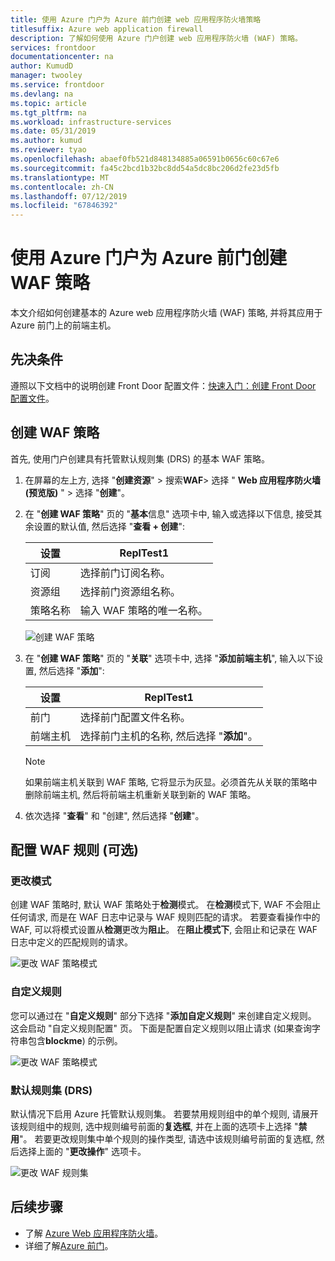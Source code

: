 ```yaml
---
title: 使用 Azure 门户为 Azure 前门创建 web 应用程序防火墙策略
titlesuffix: Azure web application firewall
description: 了解如何使用 Azure 门户创建 web 应用程序防火墙 (WAF) 策略。
services: frontdoor
documentationcenter: na
author: KumudD
manager: twooley
ms.service: frontdoor
ms.devlang: na
ms.topic: article
ms.tgt_pltfrm: na
ms.workload: infrastructure-services
ms.date: 05/31/2019
ms.author: kumud
ms.reviewer: tyao
ms.openlocfilehash: abaef0fb521d848134885a06591b0656c60c67e6
ms.sourcegitcommit: fa45c2bcd1b32bc8dd54a5dc8bc206d2fe23d5fb
ms.translationtype: MT
ms.contentlocale: zh-CN
ms.lasthandoff: 07/12/2019
ms.locfileid: "67846392"
---
```

# <a name="create-a-waf-policy-for-azure-front-door-by-using-the-azure-portal"></a>使用 Azure 门户为 Azure 前门创建 WAF 策略

本文介绍如何创建基本的 Azure web 应用程序防火墙 (WAF) 策略, 并将其应用于 Azure 前门上的前端主机。

## <a name="prerequisites"></a>先决条件

遵照以下文档中的说明创建 Front Door 配置文件：[快速入门：创建 Front Door 配置文件](quickstart-create-front-door.md)。 

## <a name="create-a-waf-policy"></a>创建 WAF 策略

首先, 使用门户创建具有托管默认规则集 (DRS) 的基本 WAF 策略。 

1. 在屏幕的左上方, 选择 "**创建资源**" > 搜索**WAF**> 选择 " **Web 应用程序防火墙 (预览版)** " > 选择 "**创建**"。
2. 在 "**创建 WAF 策略**" 页的 "**基本**信息" 选项卡中, 输入或选择以下信息, 接受其余设置的默认值, 然后选择 "**查看 + 创建**":

    | 设置                 | ReplTest1                                              |
    | ---                     | ---                                                |
    | 订阅            |选择前门订阅名称。|
    | 资源组          |选择前门资源组名称。|
    | 策略名称             |输入 WAF 策略的唯一名称。|

   ![创建 WAF 策略](./media/waf-front-door-create-portal/basic.png)

3. 在 "**创建 WAF 策略**" 页的 "**关联**" 选项卡中, 选择 "**添加前端主机**", 输入以下设置, 然后选择 "**添加**":

    | 设置                 | ReplTest1                                              |
    | ---                     | ---                                                |
    | 前门              | 选择前门配置文件名称。|
    | 前端主机           | 选择前门主机的名称, 然后选择 "**添加**"。|
    
    > [!NOTE]
    > 如果前端主机关联到 WAF 策略, 它将显示为灰显。必须首先从关联的策略中删除前端主机, 然后将前端主机重新关联到新的 WAF 策略。
1. 依次选择 "**查看**" 和 "创建", 然后选择 "**创建**"。

## <a name="configure-waf-rules-optional"></a>配置 WAF 规则 (可选)

### <a name="change-mode"></a>更改模式

创建 WAF 策略时, 默认 WAF 策略处于**检测**模式。 在**检测**模式下, WAF 不会阻止任何请求, 而是在 WAF 日志中记录与 WAF 规则匹配的请求。
若要查看操作中的 WAF, 可以将模式设置从**检测**更改为**阻止**。 在**阻止模式下**, 会阻止和记录在 WAF 日志中定义的匹配规则的请求。

 ![更改 WAF 策略模式](./media/waf-front-door-create-portal/policy.png)

### <a name="custom-rules"></a>自定义规则

您可以通过在 "**自定义规则**" 部分下选择 "**添加自定义规则**" 来创建自定义规则。 这会启动 "自定义规则配置" 页。 下面是配置自定义规则以阻止请求 (如果查询字符串包含**blockme**) 的示例。

![更改 WAF 策略模式](./media/waf-front-door-create-portal/customquerystring2.png)

### <a name="default-rule-set-drs"></a>默认规则集 (DRS)

默认情况下启用 Azure 托管默认规则集。 若要禁用规则组中的单个规则, 请展开该规则组中的规则, 选中规则编号前面的**复选框**, 并在上面的选项卡上选择 "**禁用**"。 若要更改规则集中单个规则的操作类型, 请选中该规则编号前面的复选框, 然后选择上面的 "**更改操作**" 选项卡。

 ![更改 WAF 规则集](./media/waf-front-door-create-portal/managed2.png)

## <a name="next-steps"></a>后续步骤

- 了解 [Azure Web 应用程序防火墙](waf-overview.md)。
- 详细了解[Azure 前门](front-door-overview.md)。
